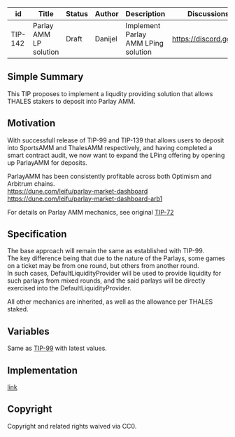 | id | Title | Status | Author | Description | Discussions to | Created |
| ----------- | ----------- | ----------- | ----------- | ----------- | ----------- | ----------- |
| TIP-142 | Parlay AMM LP solution| Draft | Danijel | Implement Parlay AMM LPing solution | https://discord.gg/thales | 2023-05-07

## Simple Summary

This TIP proposes to implement a liqudity providing solution that allows THALES stakers to deposit into Parlay AMM.

## Motivation

With successfull release of TIP-99 and TIP-139 that allows users to deposit into SportsAMM and ThalesAMM respectively, and having completed a smart contract audit, we now want to expand the LPing offering by opening up ParlayAMM for deposits.
  
ParlayAMM has been consistently profitable across both Optimism and Arbitrum chains.  
https://dune.com/leifu/parlay-market-dashboard  
https://dune.com/leifu/parlay-market-dashboard-arb1 

For details on Parlay AMM mechanics, see original [TIP-72](https://github.com/thales-markets/thales-improvement-proposals/blob/main/TIPs/TIP-72.md)

## Specification

The base approach will remain the same as established with TIP-99.  
The key difference being that due to the nature of the Parlays, some games on a ticket may be from one round, but others from another round.  
In such cases, DefaultLiquidityProvider will be used to provide liquidity for such parlays from mixed rounds, and the said parlays will be directly exercised into the DefaultLiquidityProvider.  

All other mechanics are inherited, as well as the allowance per THALES staked.   


## Variables
Same as [TIP-99](https://github.com/thales-markets/thales-improvement-proposals/blob/main/TIPs/TIP-99.md) with latest values. 

## Implementation
[link](https://github.com/thales-markets/contracts/pull/334)

## Copyright

Copyright and related rights waived via CC0.



